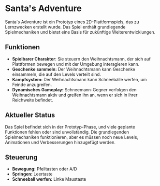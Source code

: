 # Santa's Adventure

Santa's Adventure ist ein Prototyp eines 2D-Plattformspiels, das zu Lernzwecken erstellt wurde. Das Spiel enthält grundlegende Spielmechaniken und bietet eine Basis für zukünftige Weiterentwicklungen.

## Funktionen

- **Spielbarer Charakter:** Sie steuern den Weihnachtsmann, der sich auf Plattformen bewegen und mit der Umgebung interagieren kann.  
- **Geschenke sammeln:** Der Weihnachtsmann kann Geschenke einsammeln, die auf den Levels verteilt sind.  
- **Kampfsystem:** Der Weihnachtsmann kann Schneebälle werfen, um Feinde anzugreifen.  
- **Dynamisches Gameplay:** Schneemann-Gegner verfolgen den Weihnachtsmann aktiv und greifen ihn an, wenn er sich in ihrer Reichweite befindet.  

## Aktueller Status

Das Spiel befindet sich in der Prototyp-Phase, und viele geplante Funktionen fehlen oder sind unvollständig. Die grundlegenden Spielmechaniken funktionieren, aber es müssen noch neue Levels, Animationen und Verbesserungen hinzugefügt werden.

## Steuerung

- **Bewegung:** Pfeiltasten oder A/D  
- **Springen:** Leertaste  
- **Schneeball werfen:** Linke Maustaste  
